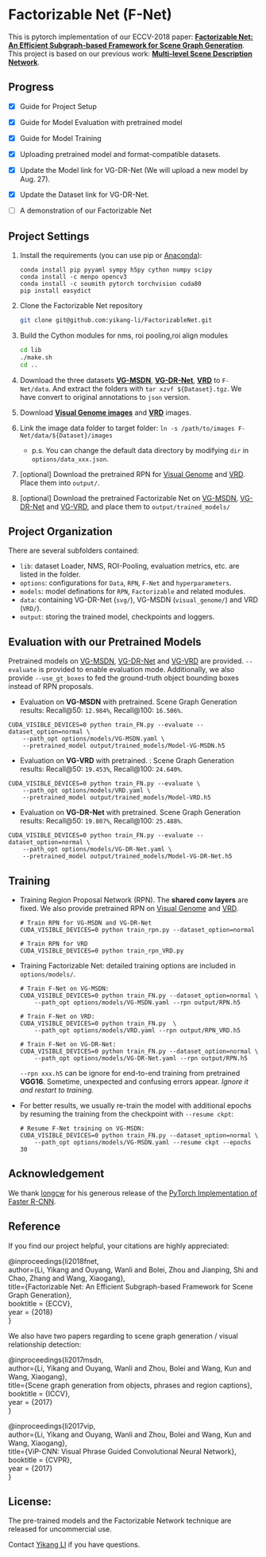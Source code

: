 # Factorizable Net (F-Net)

This is pytorch implementation of our ECCV-2018 paper: [**Factorizable Net: An Efficient Subgraph-based Framework for Scene Graph Generation**](http://cvboy.com/publication/eccv2018_fnet/). This project is based on our previous work: [**Multi-level Scene Description Network**](https://github.com/yikang-li/MSDN). 

## Progress
- [x] Guide for Project Setup
- [x] Guide for Model Evaluation with pretrained model
- [x] Guide for Model Training
- [x] Uploading pretrained model and format-compatible datasets.
- [x] Update the Model link for VG-DR-Net (We will upload a new model by Aug. 27). 
- [x] Update the Dataset link for VG-DR-Net. 
- [ ] A demonstration of our Factorizable Net 


## Project Settings

1. Install the requirements (you can use pip or [Anaconda](https://www.continuum.io/downloads)):

    ```
    conda install pip pyyaml sympy h5py cython numpy scipy
    conda install -c menpo opencv3
    conda install -c soumith pytorch torchvision cuda80 
    pip install easydict
    ```

2. Clone the Factorizable Net repository
    ```bash
    git clone git@github.com:yikang-li/FactorizableNet.git
    ```

3. Build the Cython modules for nms, roi pooling,roi align modules
    ```bash
    cd lib
    ./make.sh
    cd ..
    ```
5. Download the three datasets [**VG-MSDN**](https://drive.google.com/open?id=1WjetLwwH3CptxACrXnc1NCcccWUVDO76), [**VG-DR-Net**](https://drive.google.com/open?id=1JZecHzzwGj1hxnn77hPOlOvqpjavebcD), [**VRD**](https://drive.google.com/open?id=12oLtVSCEusG7tG4QwxeJEDsVhiE9gb2s) to ```F-Net/data```. And extract the folders with ```tar xzvf ${Dataset}.tgz```. We have convert to original annotations to ```json``` version. 

6. Download [**Visual Genome images**](http://visualgenome.org/api/v0/api_home.html) and [**VRD**](http://imagenet.stanford.edu/internal/jcjohns/scene_graphs/sg_dataset.zip) images. 
7. Link the image data folder to 	target folder: ```ln -s /path/to/images F-Net/data/${Dataset}/images```
	- p.s. You can change the default data directory by modifying ```dir``` in ```options/data_xxx.json```.
8. [optional] Download the pretrained RPN for [Visual Genome](https://drive.google.com/open?id=12oLtVSCEusG7tG4QwxeJEDsVhiE9gb2s) and [VRD](https://drive.google.com/open?id=1OdzZKn5ZBIXFdxeOjCvjqNhFjobWnDS9). Place them into ```output/```.
4. [optional] Download the pretrained Factorizable Net on [VG-MSDN](https://drive.google.com/open?id=1W7PYyYvkROzC_GZwrgF0XS4fH6r2NyyV), [VG-DR-Net](https://drive.google.com/open?id=1b-RoEeRWju1Mz4EESaagXOIWpUriBm_D) and [VG-VRD](https://drive.google.com/open?id=1n-8d4K7-PywVwuA90x50nnIW1TKyKHU4), and place them to ```output/trained_models/```

## Project Organization
There are several subfolders contained:

- ```lib```: dataset Loader, NMS, ROI-Pooling, evaluation metrics, etc. are listed in the folder.
- ```options```: configurations for ```Data```, ```RPN```, ```F-Net``` and ```hyperparameters```.
- ```models```: model definations for ```RPN```, ```Factorizable``` and related modules.
- ```data```: containing VG-DR-Net (```svg/```), VG-MSDN (```visual_genome/```) and VRD (```VRD/```).
- ```output```: storing the trained model, checkpoints and loggers.

## Evaluation with our Pretrained Models
Pretrained models on [VG-MSDN](https://drive.google.com/open?id=1iKgYVLTUHi_VpmWrQJ6o1OMj3aGlrmDC), [VG-DR-Net](https://drive.google.com/open?id=1b-RoEeRWju1Mz4EESaagXOIWpUriBm_D) and [VG-VRD](https://drive.google.com/open?id=1n-8d4K7-PywVwuA90x50nnIW1TKyKHU4) are provided. ```--evaluate``` is provided to enable evaluation mode. Additionally, we also provide ```--use_gt_boxes``` to fed the ground-truth object bounding boxes instead of RPN proposals. 

- Evaluation on **VG-MSDN** with pretrained.
Scene Graph Generation results:  Recall@50: ```12.984%```, Recall@100: ```16.506%```.

```
CUDA_VISIBLE_DEVICES=0 python train_FN.py --evaluate --dataset_option=normal \
	--path_opt options/models/VG-MSDN.yaml \
	--pretrained_model output/trained_models/Model-VG-MSDN.h5
```



- Evaluation on **VG-VRD** with pretrained. :  Scene Graph Generation results:  Recall@50: ```19.453%```, Recall@100: ```24.640%```.

```
CUDA_VISIBLE_DEVICES=0 python train_FN.py --evaluate \
	--path_opt options/models/VRD.yaml \
	--pretrained_model output/trained_models/Model-VRD.h5
```

- Evaluation on **VG-DR-Net** with pretrained.
Scene Graph Generation results:  Recall@50: ```19.807%```, Recall@100: ```25.488%```.

```
CUDA_VISIBLE_DEVICES=0 python train_FN.py --evaluate --dataset_option=normal \
	--path_opt options/models/VG-DR-Net.yaml \
	--pretrained_model output/trained_models/Model-VG-DR-Net.h5
```


## Training
- Training Region Proposal Network (RPN). The **shared conv layers** are fixed. We also provide pretrained RPN on [Visual Genome](https://drive.google.com/open?id=1W7PYyYvkROzC_GZwrgF0XS4fH6r2NyyV) and [VRD](https://drive.google.com/open?id=1OdzZKn5ZBIXFdxeOjCvjqNhFjobWnDS9). 
	
	```
	# Train RPN for VG-MSDN and VG-DR-Net
	CUDA_VISIBLE_DEVICES=0 python train_rpn.py --dataset_option=normal 
	
	# Train RPN for VRD
	CUDA_VISIBLE_DEVICES=0 python train_rpn_VRD.py 
	
	```

- Training Factorizable Net: detailed training options are included in ```options/models/```.

	```
	# Train F-Net on VG-MSDN:
	CUDA_VISIBLE_DEVICES=0 python train_FN.py --dataset_option=normal \
		--path_opt options/models/VG-MSDN.yaml --rpn output/RPN.h5
		
	# Train F-Net on VRD:
	CUDA_VISIBLE_DEVICES=0 python train_FN.py  \
		--path_opt options/models/VRD.yaml --rpn output/RPN_VRD.h5
		
	# Train F-Net on VG-DR-Net:
	CUDA_VISIBLE_DEVICES=0 python train_FN.py --dataset_option=normal \
		--path_opt options/models/VG-DR-Net.yaml --rpn output/RPN.h5
	
	```
	
	```--rpn xxx.h5``` can be ignore for end-to-end training from pretrained **VGG16**. Sometime, unexpected and confusing errors appear. *Ignore it and restart to training.*
	
- For better results, we usually re-train the model with additional epochs by resuming the training from the checkpoint with ```--resume ckpt```:

	```
	# Resume F-Net training on VG-MSDN:
	CUDA_VISIBLE_DEVICES=0 python train_FN.py --dataset_option=normal \
		--path_opt options/models/VG-MSDN.yaml --resume ckpt --epochs 30
	```

## Acknowledgement

We thank [longcw](https://github.com/longcw/faster_rcnn_pytorch) for his generous release of the [PyTorch Implementation of Faster R-CNN](https://github.com/longcw/faster_rcnn_pytorch). 


## Reference

If you find our project helpful, your citations are highly appreciated:

@inproceedings{li2018fnet,  
	author={Li, Yikang and Ouyang, Wanli and Bolei, Zhou and Jianping, Shi and Chao, Zhang and Wang, Xiaogang},  
	title={Factorizable Net: An Efficient Subgraph-based Framework for Scene Graph Generation},  
	booktitle = {ECCV},  
	year      = {2018}  
}

We also have two papers regarding to scene graph generation / visual relationship detection:

@inproceedings{li2017msdn,  
	author={Li, Yikang and Ouyang, Wanli and Zhou, Bolei and Wang, Kun and Wang, Xiaogang},  
	title={Scene graph generation from objects, phrases and region captions},  
	booktitle = {ICCV},  
	year      = {2017}  
}

@inproceedings{li2017vip,  
	author={Li, Yikang and Ouyang, Wanli and Zhou, Bolei and Wang, Kun and Wang, Xiaogang},  
	title={ViP-CNN: Visual Phrase Guided Convolutional Neural Network},  
	booktitle = {CVPR},  
	year      = {2017}  
}


## License:

The pre-trained models and the Factorizable Network technique are released for uncommercial use.

Contact [Yikang LI](http://www.cvboy.com/) if you have questions.
